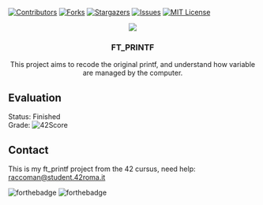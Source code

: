 [![Contributors][contributors-shield]][contributors-url]
[![Forks][forks-shield]][forks-url]
[![Stargazers][stars-shield]][stars-url]
[![Issues][issues-shield]][issues-url]
[![MIT License][license-shield]][license-url]

<p align="center">
  <p align="center">
    <img src="https://badge42.herokuapp.com/api/stats/raccoman?privacyEmail=true"/>
  </>
  <h3 align="center">FT_PRINTF</h3>
  <p align="center">
  This project aims to recode the original printf, and understand how variable are managed by the computer.
  </p>
</p>

## Evaluation
Status: Finished<br/>Grade: ![42Score](https://badge42.herokuapp.com/api/project/raccoman/ft_printf)

## Contact
This is my ft_printf project from the 42 cursus, need help:
raccoman@student.42roma.it

![forthebadge](https://forthebadge.com/images/badges/made-with-c.svg)
![forthebadge](https://forthebadge.com/images/badges/not-a-bug-a-feature.svg)

<!-- MARKDOWN LINKS & IMAGES -->
<!-- https://www.markdownguide.org/basic-syntax/#reference-style-links -->
[contributors-shield]: https://img.shields.io/github/contributors/raccoman/ft_printf?style=for-the-badge
[contributors-url]: https://github.com/raccoman/ft_printf/graphs/contributors
[forks-shield]: https://img.shields.io/github/forks/raccoman/ft_printf?style=for-the-badge
[forks-url]: https://github.com/raccoman/ft_printf/network/members
[stars-shield]: https://img.shields.io/github/stars/raccoman/ft_printf?style=for-the-badge
[stars-url]: https://github.com/raccoman/ft_printf/stargazers
[issues-shield]: https://img.shields.io/github/issues/raccoman/ft_printf?style=for-the-badge
[issues-url]: https://github.com/raccoman/ft_printf/issues
[license-shield]: https://img.shields.io/github/license/raccoman/ft_printf?style=for-the-badge
[license-url]: https://github.com/raccoman/ft_printf/blob/main/LICENSE
